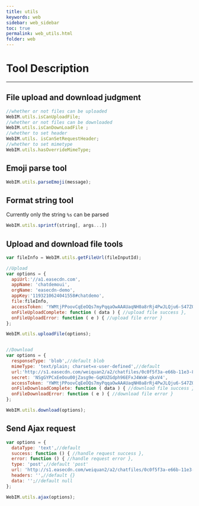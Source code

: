```yaml
---
title: utils
keywords: web
sidebar: web_sidebar
toc: true
permalink: web_utils.html
folder: web
---
```


# Tool Description 

------------------------------------------------------------------------

## File upload and download judgment

``` javascript
//whether or not files can be uploaded
WebIM.utils.isCanUploadFile;
//whether or not files can be downloaded
WebIM.utils.isCanDownLoadFile ;
//whether to set header 
WebIM.utils. isCanSetRequestHeader;
//whether to set mimetype
WebIM.utils.hasOverrideMimeType;
```

## Emoji parse tool

``` javascript
WebIM.utils.parseEmoji(message);
```

## Format string tool

Currently only the string `%s` can be parsed

``` javascript
WebIM.utils.sprintf(string[, args...])
```

## Upload and download file tools

``` javascript
var fileInfo = WebIM.utils.getFileUrl(fileInputId);

//Upload
var options = {
  apiUrl:'//a1.easecdn.com',
  appName: 'chatdemoui',
  orgName: 'easecdn-demo',
  appKey:'1193210624041558#chatdemo',
  file:fileInfo,
  accessToken: 'YWMtjPPoovCqEeOQs7myPqqaOwAAAUaqNH0a8rRj4PwJLQju6-S47ZO6wYs3Lwo',
  onFileUploadComplete: function ( data ) { //upload file success },
  onFileUploadError: function ( e ) { //upload file error }
};

WebIM.utils.uploadFile(options);


//Download
var options = {
  responseType: 'blob',//default blob
  mimeType: 'text/plain; charset=x-user-defined',//default
  url:'http://s1.easecdn.com/weiquan2/a2/chatfiles/0c0f5f3a-e66b-11e3-8863-f1c202c2b3ae',
  secret: 'NSgGYPCxEeOou00jZasg9e-GqKUZGdph96EFxJ4WxW-qkxV4',
  accessToken: 'YWMtjPPoovCqEeOQs7myPqqaOwAAAUaqNH0a8rRj4PwJLQju6-S47ZO6wYs3Lwo',
  onFileDownloadComplete: function ( data ) { //download file success },
  onFileDownloadError: function ( e ) { //download file error }
};

WebIM.utils.download(options);
```

## Send Ajax request

``` javascript
var options = {
  dataType: 'text',//default
  success: function () { //handle request success },
  error: function () { //handle request error },
  type: 'post',//default 'post'
  url: 'http://s1.easecdn.com/weiquan2/a2/chatfiles/0c0f5f3a-e66b-11e3-8863-f1c202c2b3ae',
  headers: '',//default {}
  data: '';//default null
};

WebIM.utils.ajax(options);
```

